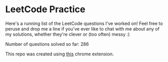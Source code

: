 # LeetCode Practice

Here's a running list of the LeetCode questions I've worked on! Feel free to peruse and drop me a line if you've ever like to chat with me about any of my solutions, whether they're clever or (too often) messy :)

Number of questions solved so far: 286

This repo was created using [this](https://github.com/QasimWani/LeetHub) chrome extension.
